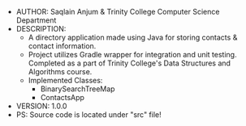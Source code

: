 - AUTHOR: Saqlain Anjum & Trinity College Computer Science Department
- DESCRIPTION:
  - A directory application made using Java for storing contacts & contact information.
  - Project utilizes Gradle wrapper for integration and unit testing. Completed as a part of Trinity College's Data Structures and Algorithms course.
  - Implemented Classes:
    - BinarySearchTreeMap
    - ContactsApp
- VERSION: 1.0.0
- PS: Source code is located under "src" file!
